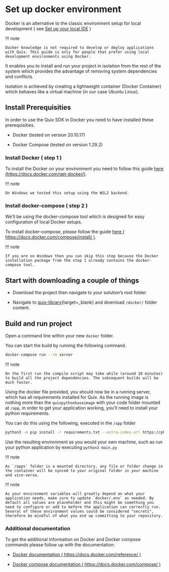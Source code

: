 # Set up docker environment

Docker is an alternative to the classic environment setup for local
development ( see [Set up your local IDE](/python-setup) )

!!! note

	Docker knowledge is not required to develop or deploy applications with Quix. This guide is only for people that prefer using local development environments using Docker.

It enables you to install and run your project in isolation from the
rest of the system which provides the advantage of removing system
dependencies and conflicts.

Isolation is achieved by creating a lightweight container (Docker
Container) which behaves like a virtual machine (in our case Ubuntu
Linux).

## Install Prerequisities

In order to use the Quix SDK in Docker you need to have installed these
prerequisities.

  - Docker (tested on version 20.10.17)

  - Docker Compose (tested on version 1.29.2)

### Install Docker ( step 1 )

To install the Docker on your environment you need to follow this guide
[here
(<https://docs.docker.com/get-docker/>)](https://docs.docker.com/get-docker/).

!!! note

	On Windows we tested this setup using the WSL2 backend.

### Install docker-compose ( step 2 )

We’ll be using the docker-compose tool which is designed for easy
configuration of local Docker setups.

To install docker-compose, please follow the guide [here (
<https://docs.docker.com/compose/install/>
)](https://docs.docker.com/compose/install/).

!!! note

	If you are on Windows then you can skip this step because the Docker installation package from the step 1 already contains the docker-compose tool.

## Start with downloading a couple of things

  - Download the project then navigate to your solution’s root folder.

  - Navigate to
    [quix-library](https://github.com/quixai/quix-library/tree/main/python/local-development){target=_blank}
    and download `/docker/` folder content.

## Build and run project

Open a command line within your new `docker` folder.

You can start the build by running the following command.

``` bash
docker-compose run --rm server
```

!!! note

	On the first run the compile script may take while (around 10 minutes) to build all the project dependencies. The subsequent builds will be much faster.

Using the docker file provided, you should now be in a running server,
which has all requirements installed for Quix. As the running image is
nothing more than the `quixpythonbaseimage` with your code folder
mounted at `/app`, in order to get your application working, you’ll need
to install your python requirements.

You can do this using the following, executed in the `/app` folder

``` bash
python3 -m pip install -r requirements.txt --extra-index-url https://pkgs.dev.azure.com/quix-analytics/53f7fe95-59fe-4307-b479-2473b96de6d1/_packaging/public/pypi/simple/
```

Use the resulting environment as you would your own machine, such as run
your python application by executing `python3 main.py`

!!! note

	As `/apps` folder is a mounted directory, any file or folder change in the container will be synced to your original folder in your machine and vice-versa.

!!! note

	As your environment variables will greatly depend on what your application needs, make sure to update `docker/.env` as needed. By default all values are placeholder and this might be something you need to configure or add to before the application can correctly run. Several of these environment values could be considered "secrets", therefore be mindful of what you end up committing to your repository.

### Additional documentation

To get the additional information on Docker and Docker compose commands
please follow up with the documentation:

  - [Docker documentation ( <https://docs.docker.com/reference/>
    )](https://docs.docker.com/reference/)

  - [Docker compose documentation ( <https://docs.docker.com/compose/>
    )](https://docs.docker.com/compose/)
